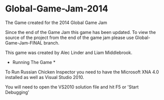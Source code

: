 Global-Game-Jam-2014
====================

The Game created for the 2014 Global Game Jam

Since the end of the Game Jam this game has been updated. To view the source of the project from the end of the game jam please use Global-Game-Jam-FINAL branch.

This game was created by Alec Linder and Liam Middlebrook.

* Running The Game *

To Run Russian Chicken Inspector you need to have the Microsoft XNA 4.0 installed as well as Visual Studio 2010.

You will need to open the VS2010 solution file and hit F5 or 'Start Debugging'